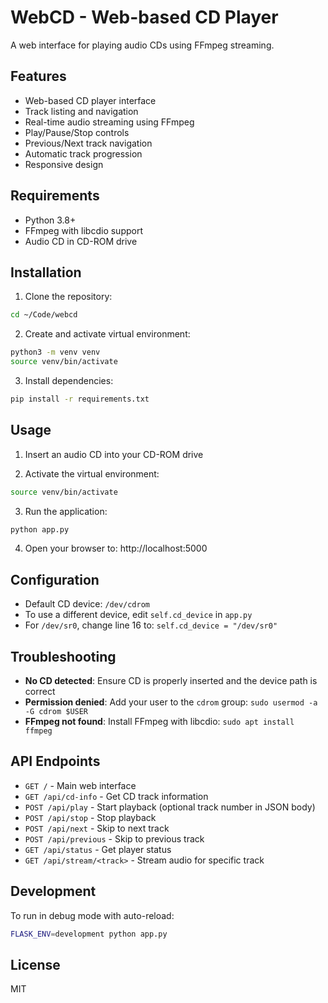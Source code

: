 # WebCD - Web-based CD Player

A web interface for playing audio CDs using FFmpeg streaming.

## Features

- Web-based CD player interface
- Track listing and navigation
- Real-time audio streaming using FFmpeg
- Play/Pause/Stop controls
- Previous/Next track navigation
- Automatic track progression
- Responsive design

## Requirements

- Python 3.8+
- FFmpeg with libcdio support
- Audio CD in CD-ROM drive

## Installation

1. Clone the repository:
```bash
cd ~/Code/webcd
```

2. Create and activate virtual environment:
```bash
python3 -m venv venv
source venv/bin/activate
```

3. Install dependencies:
```bash
pip install -r requirements.txt
```

## Usage

1. Insert an audio CD into your CD-ROM drive

2. Activate the virtual environment:
```bash
source venv/bin/activate
```

3. Run the application:
```bash
python app.py
```

4. Open your browser to: http://localhost:5000

## Configuration

- Default CD device: `/dev/cdrom`
- To use a different device, edit `self.cd_device` in `app.py`
- For `/dev/sr0`, change line 16 to: `self.cd_device = "/dev/sr0"`

## Troubleshooting

- **No CD detected**: Ensure CD is properly inserted and the device path is correct
- **Permission denied**: Add your user to the `cdrom` group: `sudo usermod -a -G cdrom $USER`
- **FFmpeg not found**: Install FFmpeg with libcdio: `sudo apt install ffmpeg`

## API Endpoints

- `GET /` - Main web interface
- `GET /api/cd-info` - Get CD track information
- `POST /api/play` - Start playback (optional track number in JSON body)
- `POST /api/stop` - Stop playback
- `POST /api/next` - Skip to next track
- `POST /api/previous` - Skip to previous track
- `GET /api/status` - Get player status
- `GET /api/stream/<track>` - Stream audio for specific track

## Development

To run in debug mode with auto-reload:
```bash
FLASK_ENV=development python app.py
```

## License

MIT
